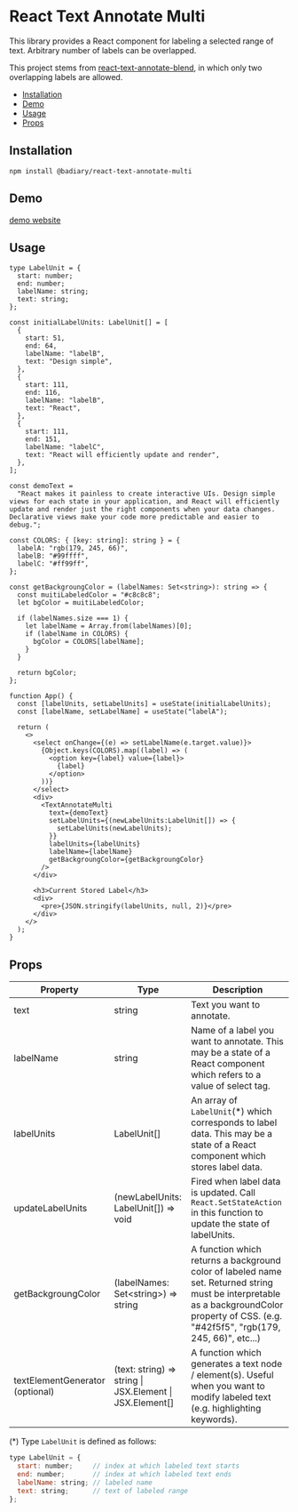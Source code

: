 # React Text Annotate Multi <!-- omit in toc -->

This library provides a React component for labeling a selected range of text. Arbitrary number of labels can be overlapped.

This project stems from [react-text-annotate-blend](<https://www.npmjs.com/package/react-text-annotate-blend>), in which only two overlapping labels are allowed.

- [Installation](#installation)
- [Demo](#demo)
- [Usage](#usage)
- [Props](#props)

## Installation

```
npm install @badiary/react-text-annotate-multi
```

## Demo

[demo website](https://badiary.github.io/react-text-annotate-multi-doc/)

## Usage

```tsx
type LabelUnit = {
  start: number;
  end: number;
  labelName: string;
  text: string;
};

const initialLabelUnits: LabelUnit[] = [
  {
    start: 51,
    end: 64,
    labelName: "labelB",
    text: "Design simple",
  },
  {
    start: 111,
    end: 116,
    labelName: "labelB",
    text: "React",
  },
  {
    start: 111,
    end: 151,
    labelName: "labelC",
    text: "React will efficiently update and render",
  },
];

const demoText =
  "React makes it painless to create interactive UIs. Design simple views for each state in your application, and React will efficiently update and render just the right components when your data changes. Declarative views make your code more predictable and easier to debug.";

const COLORS: { [key: string]: string } = {
  labelA: "rgb(179, 245, 66)",
  labelB: "#99ffff",
  labelC: "#ff99ff",
};

const getBackgroungColor = (labelNames: Set<string>): string => {
  const muitiLabeledColor = "#c8c8c8";
  let bgColor = muitiLabeledColor;

  if (labelNames.size === 1) {
    let labelName = Array.from(labelNames)[0];
    if (labelName in COLORS) {
      bgColor = COLORS[labelName];
    }
  }

  return bgColor;
};

function App() {
  const [labelUnits, setLabelUnits] = useState(initialLabelUnits);
  const [labelName, setLabelName] = useState("labelA");

  return (
    <>
      <select onChange={(e) => setLabelName(e.target.value)}>
        {Object.keys(COLORS).map((label) => (
          <option key={label} value={label}>
            {label}
          </option>
        ))}
      </select>
      <div>
        <TextAnnotateMulti
          text={demoText}
          setLabelUnits={(newLabelUnits:LabelUnit[]) => {
            setLabelUnits(newLabelUnits);
          }}
          labelUnits={labelUnits}
          labelName={labelName}
          getBackgroungColor={getBackgroungColor}
        />
      </div>

      <h3>Current Stored Label</h3>
      <div>
        <pre>{JSON.stringify(labelUnits, null, 2)}</pre>
      </div>
    </>
  );
}
```

## Props

|  Property  |  Type  |  Description  |
| ---- | ---- | ---- |
|  text  |  string  | Text you want to annotate. |
|  labelName  |  string  | Name of a label you want to annotate. This may be a state of a React component which refers to a value of select tag. |
|  labelUnits  |  LabelUnit[]  | An array of `LabelUnit`(*) which corresponds to label data. This may be a state of a React component which stores label data. |
|  updateLabelUnits  | (newLabelUnits: LabelUnit[]) => void  |  Fired when label data is updated. Call `React.SetStateAction` in this function to update the state of labelUnits.  |
|  getBackgroungColor  |  (labelNames: Set&lt;string&gt;) => string  | A function which returns a background color of labeled name set. Returned string must be interpretable as a backgroundColor property of CSS. (e.g. "#42f5f5", "rgb(179, 245, 66)", etc...) |
|  textElementGenerator<br>(optional)  |  (text: string) => string &#124; JSX.Element &#124; JSX.Element[]  | A function which generates a text node / element(s). Useful when you want to modify labeled text (e.g. highlighting keywords).  |

(*) Type `LabelUnit` is defined as follows:

```javascript
type LabelUnit = {
  start: number;     // index at which labeled text starts
  end: number;       // index at which labeled text ends
  labelName: string; // labeled name
  text: string;      // text of labeled range
};
```
